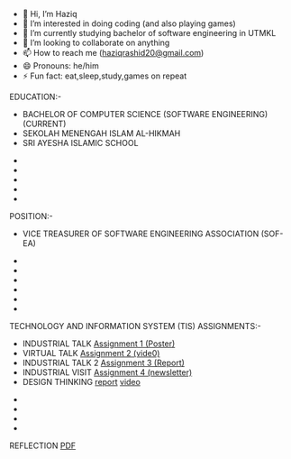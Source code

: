- 👋 Hi, I’m Haziq
- 👀 I’m interested in doing coding (and also playing games)
- 🌱 I’m currently studying bachelor of software engineering in UTMKL
- 💞️ I’m looking to collaborate on anything
- 📫 How to reach me (haziqrashid20@gmail.com)
- 😄 Pronouns: he/him
- ⚡ Fun fact: eat,sleep,study,games on repeat


EDUCATION:-

* BACHELOR OF COMPUTER SCIENCE (SOFTWARE ENGINEERING) (CURRENT)
* SEKOLAH MENENGAH ISLAM AL-HIKMAH
* SRI AYESHA ISLAMIC SCHOOL

-
-
-
-
-

  POSITION:-

* VICE TREASURER OF SOFTWARE ENGINEERING ASSOCIATION (SOF-EA)


-
-
-
-
-
-

TECHNOLOGY AND INFORMATION SYSTEM (TIS) ASSIGNMENTS:-

* INDUSTRIAL TALK [Assignment 1 (Poster)](https://drive.google.com/file/d/1iqjSzW-q8jedGMrWkwXFFmGu5O5Y75I5/view?usp=sharing)
* VIRTUAL TALK [Assignment 2 (vide0)](https://drive.google.com/file/d/1BPG_SIO5OsKg2D9B1l2Hy1v2F2rEQxS1/view)
* INDUSTRIAL TALK 2 [Assignment 3 (Report)](https://drive.google.com/file/d/1GAiTVNX7ule02u_iC3g1rpiq06ftZive/view)
* INDUSTRIAL VISIT [Assignment 4 (newsletter)](https://drive.google.com/file/d/1GAiTVNX7ule02u_iC3g1rpiq06ftZive/view)
* DESIGN THINKING [report](https://drive.google.com/file/d/1JGf0-5uXvDVFuoiU4y0PtukMPA0G6GHV/view)    [video](https://drive.google.com/file/d/1LTcT1JoFKyQowITZMSiFRrtG32prM2I2/view)
  



-
-
-
-
REFLECTION [PDF](https://drive.google.com/file/d/1syVyBp_vYamZmZ2oAV57rP8QZdEU2Uan/view?usp=sharing)




<!---
Akicwan/Akicwan is a ✨ special ✨ repository because its `README.md` (this file) appears on your GitHub profile.
You can click the Preview link to take a look at your changes.
--->
